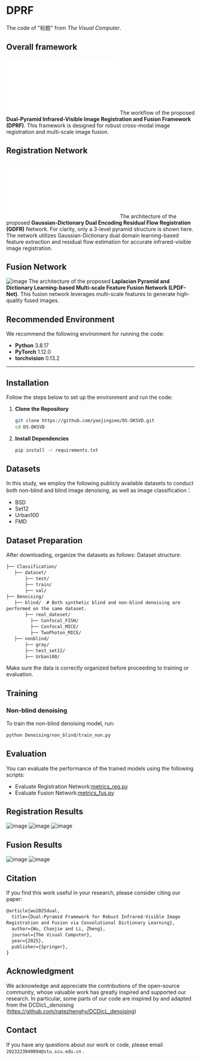 # DPRF
The code of "标题" from _The Visual Computer_.

## Overall framework
![image](./Images/Figure_2.pdf)
The workflow of the proposed **Dual-Pyramid Infrared-Visible Image Registration and Fusion Framework (DPRF)**. This framework is designed for robust cross-modal image registration and multi-scale image fusion.

## Registration Network
![image](./Images/Figure_3.pdf)
The architecture of the proposed **Gaussian-Dictionary Dual Encoding Residual Flow Registration (GDFR)** Network. For clarity, only a 3-level pyramid structure is shown here. The network utilizes Gaussian-Dictionary dual domain learning-based feature extraction and residual flow estimation for accurate infrared-visible image registration.

## Fusion Network
![image](./Imgs/fus.jpg)
The architecture of the proposed **Laplacian Pyramid and Dictionary Learning-based Multi-scale Feature Fusion Network (LPDF-Net)**. This fusion network leverages multi-scale features to generate high-quality fused images.

## Recommended Environment  
We recommend the following environment for running the code:  
- **Python** 3.8.17
- **PyTorch** 1.12.0 
- **torchvision** 0.13.2  

---

## Installation  
Follow the steps below to set up the environment and run the code:

1. **Clone the Repository**  
   ```bash  
   git clone https://github.com/yaojingzeo/DS-DKSVD.git
   cd DS-DKSVD  
2. **Install Dependencies**
   ```bash  
   pip install -r requirements.txt  
   
## Datasets
In this study, we employ the following publicly available datasets to conduct both non-blind and blind image denoising, as well as image classification：
* BSD
* Set12 
* Urban100 
* FMD

## Dataset Preparation
After downloading, organize the datasets as follows:
Dataset structure:  
```
├── Classification/  
   ├── dataset/  
       ├── test/    
       ├── train/    
       ├── val/
├── Denoising/  
   ├── blind/  # Both synthetic blind and non-blind denoising are performed on the same dataset. 
       ├── real_dateset/
         ├── Confocal_FISH/        
         ├── Confocal_MICE/
         ├── TwoPhoton_MICE/        
   ├── nonblind/  
       ├── gray/    
       ├── test_set12/   
       ├── Urban100/
```
Make sure the data is correctly organized before proceeding to training or evaluation.

## Training
### Non-blind denoising
To train the non-blind denoising model, run: 
   ```bash  
   python Denoising/non_blind/train_non.py
   ```

## Evaluation
You can evaluate the performance of the trained models using the following scripts:
* Evaluate Registration Network:[metrics_reg.py](Evaluator/metrics_reg.py)
* Evaluate Fusion Network:[metrics_fus.py](Evaluator/metrics_fus.py) 

## Registration Results
![image](./Imgs/visual-reg-00202-noGrid.jpg)
![image](./Imgs/visual-reg-00718N-noGrid.jpg)
![image](./Imgs/visual-reg-FLIR_08954-noGrid.jpg)

## Fusion Results
![image](./Imgs/visual-fus-FMB_00089.jpg)
![image](./Imgs/visual-fus-M3FD_00738.jpg)

## Citation
If you find this work useful in your research, please consider citing our paper:
```
@article{wu2025dual,  
  title={Dual-Pyramid Framework for Robust Infrared-Visible Image Registration and Fusion via Convolutional Dictionary Learning},  
  author={Wu, Chaojie and Li, Zheng},  
  journal={The Visual Computer},  
  year={2025},  
  publisher={Springer},  
}  
```

## Acknowledgment  
We acknowledge and appreciate the contributions of the open-source community, whose valuable work has greatly inspired and supported our research. In particular, some parts of our code are inspired by and adapted from the DCDicL_denoising (https://github.com/natezhenghy/DCDicL_denoising)

## Contact
If you have any questions about our work or code, please email `2023223040094@stu.scu.edu.cn` .

